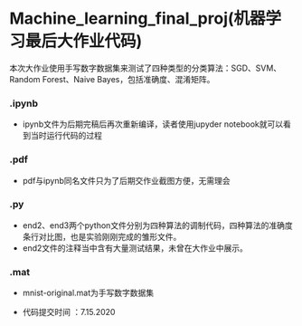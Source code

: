 # Machine_learning_final_proj(机器学习最后大作业代码)
本次大作业使用手写数字数据集来测试了四种类型的分类算法：SGD、SVM、Random Forest、Naive Bayes，包括准确度、混淆矩阵。
### .ipynb
* ipynb文件为后期完稿后再次重新编译，读者使用jupyder notebook就可以看到当时运行代码的过程
### .pdf
* pdf与ipynb同名文件只为了后期交作业截图方便，无需理会
### .py
* end2、end3两个python文件分别为四种算法的调制代码，四种算法的准确度条行对比图，也是实验刚刚完成的雏形文件。
* end2文件的注释当中含有大量测试结果，未曾在大作业中展示。
### .mat
* mnist-original.mat为手写数字数据集
                            
*  代码提交时间 ：7.15.2020
